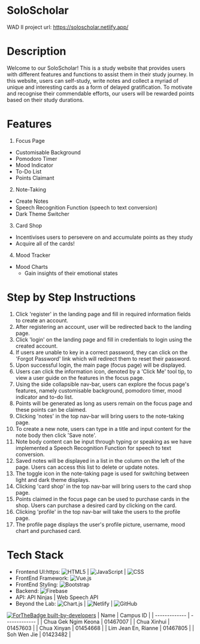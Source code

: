 # SoloScholar
WAD II project
url: https://soloscholar.netlify.app/

# Description
Welcome to our SoloScholar! This is a study website that provides users with different features and functions to assist them in their study journey. In this website, users can self-study, write notes and collect a myriad of unique and interesting cards as a form of delayed gratification. To motivate and recognise their commendable efforts, our users will be rewarded points based on their study durations.

# Features
1) Focus Page
  - Customisable Background
  - Pomodoro Timer
  - Mood Indicator
  - To-Do List
  - Points Claimant

2) Note-Taking
  - Create Notes
  - Speech Recognition Function (speech to text conversion) 
  - Dark Theme Switcher

3) Card Shop
  - Incentivises users to persevere on and accumulate points as they study
  - Acquire all of the cards!

4) Mood Tracker
  - Mood Charts
    - Gain insights of their emotional states

# Step by Step Instructions

1. Click 'register' in the landing page and fill in required information fields to create an account.
2. After registering an account, user will be redirected back to the landing page.
3. Click 'login' on the landing page and fill in credentials to login using the created account.
4. If users are unable to key in a correct password, they can click on the 'Forgot Password' link which will redirect them to reset their password.
5. Upon successful login, the main page (focus page) will be displayed.
6. Users can click the information icon, denoted by a 'Click Me' tool tip, to view a user guide on the features in the focus page.
7. Using the side collapsible nav-bar, users can explore the focus page's features, namely customisable background, pomodoro timer, mood indicator and to-do list.
8. Points will be generated as long as users remain on the focus page and these points can be claimed.
9. Clicking 'notes' in the top nav-bar will bring users to the note-taking page.
10. To create a new note, users can type in a title and input content for the note body then click 'Save note'.
11. Note body content can be input through typing or speaking as we have implemented a Speech Recognition Function for speech to text conversion.
12. Saved notes will be displayed in a list in the column on the left of the page. Users can access this list to delete or update notes.
13. The toggle icon in the note-taking page is used for switching between light and dark theme displays.
14. Clicking 'card shop' in the top nav-bar will bring users to the card shop page.
15. Points claimed in the focus page can be used to purchase cards in the shop. Users can purchase a desired card by clicking on the card.
16. Clicking 'profile' in the top nav-bar will take the users to the profile page.
17. The profile page displays the user's profile picture, username, mood chart and purchased card.

# Tech Stack
- Frontend UI:https: ![HTML5](https://img.shields.io/badge/html5-%23E34F26.svg?style=for-the-badge&logo=html5&logoColor=white) | ![JavaScript](https://img.shields.io/badge/javascript-%23323330.svg?style=for-the-badge&logo=javascript&logoColor=%23F7DF1E) | ![CSS](https://img.shields.io/badge/css-%23E34F26.svg?style=for-the-badge&logo=css&logoColor=white)
- FrontEnd Framework: ![Vue.js](https://img.shields.io/badge/vuejs-%2335495e.svg?style=for-the-badge&logo=vuedotjs&logoColor=%234FC08D)
- FrontEnd Styling: ![Bootstrap](https://img.shields.io/badge/bootstrap-%238511FA.svg?style=for-the-badge&logo=bootstrap&logoColor=white) 
- Backend: ![[Firebase](https://img.shields.io/badge/Firebase-FFCA28.svg?style=for-the-badge&logo=Firebase&logoColor=black)](https://img.shields.io/badge/Firebase-FFCA28.svg?style=for-the-badge&logo=Firebase&logoColor=black)
- API: API Ninjas | Web Speech API
- Beyond the Lab: ![Chart.js](https://img.shields.io/badge/chart.js-F5788D.svg?style=for-the-badge&logo=chart.js&logoColor=white) | ![Netlify](https://img.shields.io/badge/netlify-%23000000.svg?style=for-the-badge&logo=netlify&logoColor=#00C7B7) | ![GitHub](https://img.shields.io/badge/github-%23121011.svg?style=for-the-badge&logo=github&logoColor=white)

[![ForTheBadge built-by-developers](http://ForTheBadge.com/images/badges/built-by-developers.svg)](https://GitHub.com/Naereen/)
| Name  | Campus ID |
| ------------- | ------------- |
| Chua Gek Ngim Keona  | 01467007  |
| Chua Xinhui  | 01457603  |
| Chua Xinyan  | 01454668  |
| Lim Jean En, Rianne | 01467805 |
| Soh Wen Jie | 01423482 |

